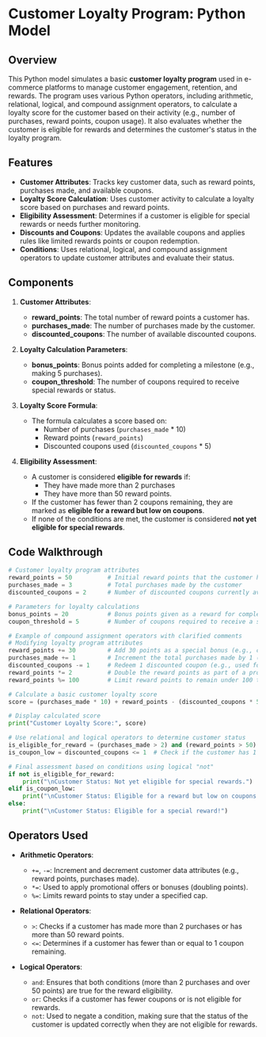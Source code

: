 # Customer Loyalty Program: Python Model

## Overview

This Python model simulates a basic **customer loyalty program** used in e-commerce platforms to manage customer engagement, retention, and rewards. The program uses various Python operators, including arithmetic, relational, logical, and compound assignment operators, to calculate a loyalty score for the customer based on their activity (e.g., number of purchases, reward points, coupon usage). It also evaluates whether the customer is eligible for rewards and determines the customer's status in the loyalty program.

## Features

- **Customer Attributes**: Tracks key customer data, such as reward points, purchases made, and available coupons.
- **Loyalty Score Calculation**: Uses customer activity to calculate a loyalty score based on purchases and reward points.
- **Eligibility Assessment**: Determines if a customer is eligible for special rewards or needs further monitoring.
- **Discounts and Coupons**: Updates the available coupons and applies rules like limited rewards points or coupon redemption.
- **Conditions**: Uses relational, logical, and compound assignment operators to update customer attributes and evaluate their status.

## Components

1. **Customer Attributes**: 
   - **reward_points**: The total number of reward points a customer has.
   - **purchases_made**: The number of purchases made by the customer.
   - **discounted_coupons**: The number of available discounted coupons.
   
2. **Loyalty Calculation Parameters**: 
   - **bonus_points**: Bonus points added for completing a milestone (e.g., making 5 purchases).
   - **coupon_threshold**: The number of coupons required to receive special rewards or status.
   
3. **Loyalty Score Formula**:
   - The formula calculates a score based on:
     - Number of purchases (`purchases_made` * 10)
     - Reward points (`reward_points`)
     - Discounted coupons used (`discounted_coupons` * 5)

4. **Eligibility Assessment**:
   - A customer is considered **eligible for rewards** if:
     - They have made more than 2 purchases
     - They have more than 50 reward points.
   - If the customer has fewer than 2 coupons remaining, they are marked as **eligible for a reward but low on coupons**.
   - If none of the conditions are met, the customer is considered **not yet eligible for special rewards**.

## Code Walkthrough

```python
# Customer loyalty program attributes
reward_points = 50          # Initial reward points that the customer has
purchases_made = 3          # Total purchases made by the customer
discounted_coupons = 2      # Number of discounted coupons currently available to the customer

# Parameters for loyalty calculations
bonus_points = 20           # Bonus points given as a reward for completing a specific milestone (e.g., making a certain number of purchases)
coupon_threshold = 5        # Number of coupons required to receive a special reward or status

# Example of compound assignment operators with clarified comments
# Modifying loyalty program attributes
reward_points += 30         # Add 30 points as a special bonus (e.g., customer reached a milestone such as their 10th purchase)
purchases_made += 1         # Increment the total purchases made by 1 (e.g., the customer makes another purchase)
discounted_coupons -= 1     # Redeem 1 discounted coupon (e.g., used for a recent purchase)
reward_points *= 2          # Double the reward points as part of a promotional offer
reward_points %= 100        # Limit reward points to remain under 100 to prevent exceeding a maximum cap

# Calculate a basic customer loyalty score
score = (purchases_made * 10) + reward_points - (discounted_coupons * 5)

# Display calculated score
print("Customer Loyalty Score:", score)

# Use relational and logical operators to determine customer status
is_eligible_for_reward = (purchases_made > 2) and (reward_points > 50)  # Customer is eligible if they have made more than 2 purchases and have more than 50 reward points
is_coupon_low = discounted_coupons <= 1  # Check if the customer has 1 or fewer coupons remaining

# Final assessment based on conditions using logical "not"
if not is_eligible_for_reward:
    print("\nCustomer Status: Not yet eligible for special rewards.")
elif is_coupon_low:
    print("\nCustomer Status: Eligible for a reward but low on coupons.")
else:
    print("\nCustomer Status: Eligible for a special reward!")
```

## Operators Used

- **Arithmetic Operators**:
  - `+=`, `-=`: Increment and decrement customer data attributes (e.g., reward points, purchases made).
  - `*=`: Used to apply promotional offers or bonuses (doubling points).
  - `%=`: Limits reward points to stay under a specified cap.

- **Relational Operators**:
  - `>`: Checks if a customer has made more than 2 purchases or has more than 50 reward points.
  - `<=`: Determines if a customer has fewer than or equal to 1 coupon remaining.

- **Logical Operators**:
  - `and`: Ensures that both conditions (more than 2 purchases and over 50 points) are true for the reward eligibility.
  - `or`: Checks if a customer has fewer coupons or is not eligible for rewards.
  - `not`: Used to negate a condition, making sure that the status of the customer is updated correctly when they are not eligible for rewards.

